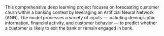 This comprehensive deep learning project focuses on forecasting customer churn within a banking context by leveraging an Artificial Neural Network (ANN). The model processes a variety of inputs — including demographic information, financial activity, and customer behavior — to predict whether a customer is likely to exit the bank or remain engaged in bank.